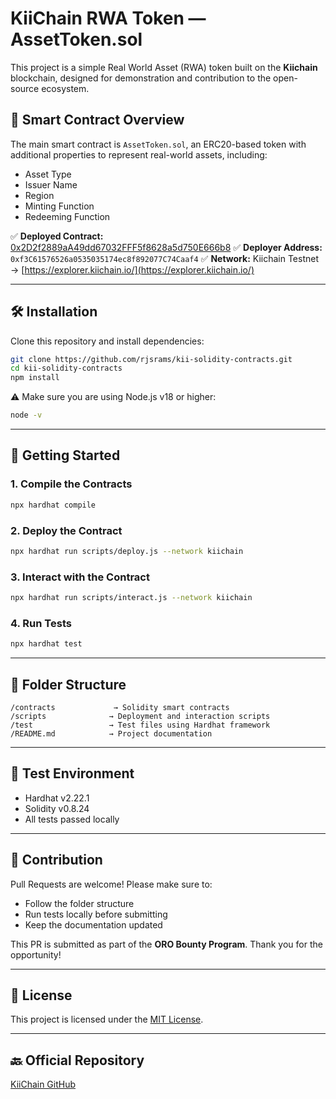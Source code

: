 # KiiChain RWA Token — AssetToken.sol

This project is a simple Real World Asset (RWA) token built on the **Kiichain** blockchain, designed for demonstration and contribution to the open-source ecosystem.

## 📄 Smart Contract Overview

The main smart contract is `AssetToken.sol`, an ERC20-based token with additional properties to represent real-world assets, including:

* Asset Type
* Issuer Name
* Region
* Minting Function
* Redeeming Function

✅ **Deployed Contract:** [0x2D2f2889aA49dd67032FFF5f8628a5d750E666b8](https://explorer.kiichain.io/address/0x2D2f2889aA49dd67032FFF5f8628a5d750E666b8)
✅ **Deployer Address:** `0xf3C61576526a0535035174ec8f892077C74Caaf4`
✅ **Network:** Kiichain Testnet → [https://explorer.kiichain.io/](https://explorer.kiichain.io/)

---

## 🛠 Installation

Clone this repository and install dependencies:

```bash
git clone https://github.com/rjsrams/kii-solidity-contracts.git
cd kii-solidity-contracts
npm install
```

⚠️ Make sure you are using Node.js v18 or higher:

```bash
node -v
```

---

## 🚀 Getting Started

### 1. Compile the Contracts

```bash
npx hardhat compile
```

### 2. Deploy the Contract

```bash
npx hardhat run scripts/deploy.js --network kiichain
```

### 3. Interact with the Contract

```bash
npx hardhat run scripts/interact.js --network kiichain
```

### 4. Run Tests

```bash
npx hardhat test
```

---

## 📂 Folder Structure

```plaintext
/contracts             → Solidity smart contracts
/scripts              → Deployment and interaction scripts
/test                 → Test files using Hardhat framework
/README.md            → Project documentation
```

---

## 🔮 Test Environment

* Hardhat v2.22.1
* Solidity v0.8.24
* All tests passed locally

---

## 👥 Contribution

Pull Requests are welcome! Please make sure to:

* Follow the folder structure
* Run tests locally before submitting
* Keep the documentation updated

This PR is submitted as part of the **ORO Bounty Program**. Thank you for the opportunity!

---

## 📄 License

This project is licensed under the [MIT License](https://opensource.org/licenses/MIT).

---

## 🔙 Official Repository

[KiiChain GitHub](https://github.com/KiiChain/kii-solidity-contracts)
